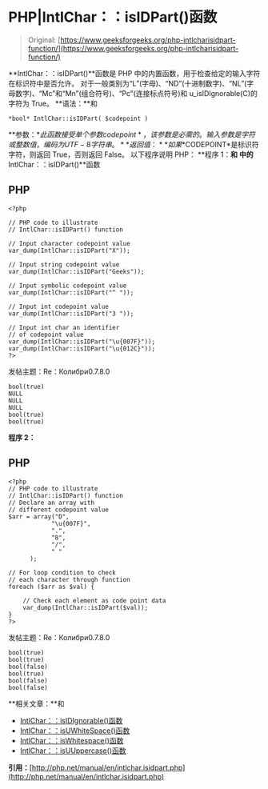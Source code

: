 # PHP|IntlChar：：isIDPart()函数

> Original: [https://www.geeksforgeeks.org/php-intlcharisidpart-function/](https://www.geeksforgeeks.org/php-intlcharisidpart-function/)

**IntlChar：：isIDPart()**函数是 PHP 中的内置函数，用于检查给定的输入字符在标识符中是否允许。 对于一般类别为“L”(字母)、“ND”(十进制数字)、“NL”(字母数字)、“Mc”和“Mn”(组合符号)、“Pc”(连接标点符号)和 u_isIDIgnorable(C)的字符为 True。
**语法：**和

```
*bool* IntlChar::isIDPart( $codepoint )
```

**参数：**此函数接受单个参数*$codepoint*，该参数是必需的。 输入参数是字符或整数值，编码为 UTF-8 字符串。
**返回值：**如果*$CODEPOINT*是标识符字符，则返回 True，否则返回 False。
以下程序说明 PHP：
**程序 1：**和
中的**IntlChar：：isIDPart()**函数

## PHP

```
<?php

// PHP code to illustrate
// IntlChar::isIDPart() function

// Input character codepoint value
var_dump(IntlChar::isIDPart("X"));

// Input string codepoint value
var_dump(IntlChar::isIDPart("Geeks"));

// Input symbolic codepoint value
var_dump(IntlChar::isIDPart("^ "));

// Input int codepoint value
var_dump(IntlChar::isIDPart("3 "));

// Input int char an identifier
// of codepoint value
var_dump(IntlChar::isIDPart("\u{007F}"));
var_dump(IntlChar::isIDPart("\u{012C}"));
?>
```

发帖主题：Re：Колибри0.7.8.0

```
bool(true)
NULL
NULL
NULL
bool(true)
bool(true)
```

**程序 2：**

## PHP

```
<?php
// PHP code to illustrate
// IntlChar::isIDPart() function
// Declare an array with
// different codepoint value
$arr = array("D",
            "\u{007F}",
            ".",
            "8",
            "/",
            " "
      );

// For loop condition to check
// each character through function
foreach ($arr as $val) {

    // Check each element as code point data
    var_dump(IntlChar::isIDPart($val));
}
?>
```

发帖主题：Re：Колибри0.7.8.0

```
bool(true)
bool(true)
bool(false)
bool(true)
bool(false)
bool(false)
```

**相关文章：**和

*   [IntlChar：：isIDIgnorable()函数](https://www.geeksforgeeks.org/php-intlcharisidignorable-function/)
*   [IntlChar：：isUWhiteSpace()函数](https://www.geeksforgeeks.org/php-intlcharisuwhitespace-function/)
*   [IntlChar：：isWhitespace()函数](https://www.geeksforgeeks.org/php-intlchariswhitespace-function/)
*   [IntlChar：：isUUppercase()函数](https://www.geeksforgeeks.org/php-intlcharisuuppercase-function/)

**引用：**[http://php.net/manual/en/intlchar.isidpart.php](http://php.net/manual/en/intlchar.isidpart.php)